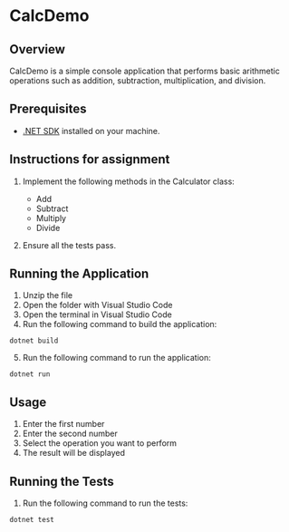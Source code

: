 # CalcDemo

## Overview
CalcDemo is a simple console application that performs basic arithmetic operations such as addition, subtraction, multiplication, and division.

## Prerequisites
- [.NET SDK](https://dotnet.microsoft.com/download) installed on your machine.

## Instructions for assignment
1. Implement the following methods in the Calculator class:
    - Add
    - Subtract
    - Multiply
    - Divide

2. Ensure all the tests pass.

## Running the Application
1. Unzip the file
2. Open the folder with Visual Studio Code
3. Open the terminal in Visual Studio Code
4. Run the following command to build the application:
```
dotnet build
```
5. Run the following command to run the application:
```
dotnet run
```

## Usage
1. Enter the first number
2. Enter the second number
3. Select the operation you want to perform
4. The result will be displayed

## Running the Tests
1. Run the following command to run the tests:
```
dotnet test
```

